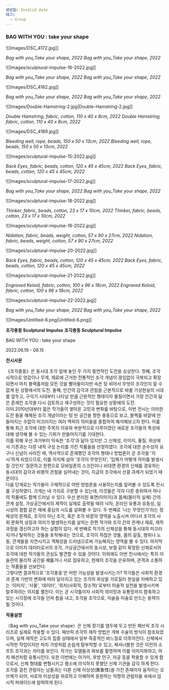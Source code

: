 ```yaml
---
생성일: Invalid date
태그:
  - Group
---
```

### BAG WITH YOU : take your shape

  

  

![[Images/DSC_4172.jpg]]

*Bag with you_Take your shape, 2022*
*Bag with you_Take your shape, 2022*

  

  


![[Images/sculptural-impulse-16-2022.jpg]]

*Bag with you_Take your shape, 2022*
*Bag with you_Take your shape, 2022*

  


![[Images/DSC_4182.jpg]]

*Bag with you_Take your shape, 2022*
*Bag with you_Take your shape, 2022*

  

  


![[Images/Double-Hamstring-2.jpg|Double-Hamstring-2.jpg]]

*Double Hamstring, fabric, cotton, 110 x 40 x 8cm, 2022*
*Double Hamstring, fabric, cotton, 110 x 40 x 8cm, 2022*

  

  


![[Images/DSC_4189.jpg]]

*Bleeding well, rope, beads, 150 x 50 x 13cm, 2022*
*Bleeding well, rope, beads, 150 x 50 x 13cm, 2022*

  

  

  


![[Images/sculptural-impulse-15-2022.jpg]]

*Back Eyes, fabric, beads, cotton, 120 x 45 x 45cm, 2022*
*Back Eyes, fabric, beads, cotton, 120 x 45 x 45cm, 2022*

  

  


![[Images/sculptural-impulse-17-2022.jpg]]

*Bag with you_Take your shape, 2022*
*Bag with you_Take your shape, 2022*

  

  


![[Images/sculptural-impulse-18-2022.jpg]]

*Thinker, fabric, beads, cotton, 23 x 17 x 10cm, 2022*
*Thinker, fabric, beads, cotton, 23 x 17 x 10cm, 2022*

  

  


![[Images/sculptural-impulse-19-2022.jpg]]

*Nidation, fabric, beads, weight, cotton, 57 x 90 x 27cm, 2022*
*Nidation, fabric, beads, weight, cotton, 57 x 90 x 27cm, 2022*

  

  


![[Images/sculptural-impulse-20-2022.jpg]]

*Back Eyes, fabric, beads, cotton, 120 x 45 x 45cm, 2022*
*Back Eyes, fabric, beads, cotton, 120 x 45 x 45cm, 2022*

  

  


![[Images/sculptural-impulse-21-2022.jpg]]

*Engraved Keloid, fabric, cotton, 100 x 96 x 18cm, 2022*
*Engraved Keloid, fabric, cotton, 100 x 96 x 18cm, 2022*

  

  


![[Images/sculptural-impulse-22-2022.jpg]]

*Bag with you_Take your shape, 2022*
*Bag with you_Take your shape, 2022*

  

  

  


![[Images/Untitled-6.png|Untitled-6.png]]

**조각충동 Sculptural Impulse**
**조각충동 Sculptural Impulse**

BAG WITH YOU : take your shape

2022.06.19 - 08.15

  

**전시서문**

《조각충동》은 동시대 조각 앞에 놓인 두 가지 필연적인 도전을 상상한다. 첫째, 조각사적으로 양감이나 무게, 재료에 근거한 전통적인 조각 개념이 끊임없이 극복되고 확장되면서 마치 블랙홀처럼 모든 것을 빨아들이지만 속은 텅 비어서 무엇이 조각인지 알 수 없게 된 상황에서의 도전. 둘째, 인간의 감각과 관점을 근본적으로 바꿀 가상현실의 시대를 앞두고, 구석기 시대부터 나타날 만큼 근원적인 형태이자 물질이면서 가장 인간과 닮은 존재인 조각을 다시 검토하고 재구성하는 것이 필요한 상황에의 도전.  
이미 2010년대부터 젊은 작가들이 쌓아온 고민과 변화를 바탕으로, 이번 전시는 이러한 도전 들을 해체된 조각 개념이라는 텅 빈 공간을 향한 충동으로 보고, 블랙홀 바깥에 만들어지는 수없이 미끄러지는 여러 맥락의 의미들을 종합하여 해석해보고자 한다. 이를 통해 최근 조각에 대한 주목의 이유와 부분적으로 다루어졌던 새로운 조각들의 특성에 대해 생각해 볼 수 있는 기회가 만들어지기를 기대한다.  
이를 위해 우선 과거부터 익숙한 '조각'과 닮아 있지만 그 신체성, 이미지, 물질, 위상에서 기존과는 다른 내적 구성 논리를 가진 작품들을 선정하였다. 조각에 대한 순수성의 요구나 신념이 사라진 때, 역사적으로 존재했던 조각의 형태나 방법론이 곧 조각을 '지시'하게 되었으므로, 이를 지지체 삼아 '조각이 무엇인지', '입체가 어떻게 의미를 발생시킬 것인지' 질문하고 한편으로 모바일폰의 스크린이나 비대면 환경의 신체를 경유하는 동시대의 감각과 비평적 관점을 실어내는 것이, 지금의 조각에서 선결 과제가 되었기 때문이다.  
다음 단계로는 작가들이 구체적으로 어떤 방법론을 사용하는지를 짚어볼 수 있도록 전시를 구성하였다. 크게는 네 가지로 구분할 수 있는데, 이것들은 각자 다른 층위여서 하나의 작품에도 함께 드러날 수 있다. 우선 분리된 표면(이미지)과 몸체(물리적 실체) 간의 관계 설정, 가상공간에서의 제작이 실재로 출력될 때의 낙차, 온라인 유통과 유동성, 일시성의 결합 같은 매체 중심의 시도를 살펴볼 수 있다. 두 번째로 '나는 무엇인가'라는 정체성의 문제로, 조각이 아닌 조각, 혹은 조각 바깥의 영역을 노출시켜 어디서 조각의 사회 문화적 상징과 의미가 발생하는지를 살피는 한편 작가와 조각 간의 관계나 재료, 제작 과정을 갱신하고자 하는 실험이 있다. 세 번째로 작가의 신체성을 통해 동시대의 미끄러지거나 탈락하는 것들을 포착해내는 것으로, 조각이 하찮은 것들, 몸의 갈등, 행위나 노동, 관계들을 지연시키고 객체성을 드러냄으로써 가능해지는 영역을 볼 수 있다. 마지막으로 이미지 데이터로서의 조각, 가상공간에서의 동시성, 보철 같이 확장된 신체로서의 조각에 대한 작가들의 관심도 발견할 수 있을 것이다. 이외에도 이번 전시에서는 특히 미술관의 물리적 공간을 꿰뚫거나 서로 점유하고, 현재의 조각을 은유하며, 관객과 소통하는 작품들을 선보인다.  
그렇다면 결과적으로 '조각충동'은 어떤 가능성을 발생시키는가? 작가들은 사회적 환경과 존재 기반의 변화에 따라 달라지고 있는 조각의 위상을 가로질러 현실을 지배하고 있는 '이미지', '사물', '데이터', '위치(사회적, 장소적)'로부터 미술적 실천을 발생시키며 탈주하려는 의지를 펼친다. 이는 곧 시각틀이자 사회적 의미망과 유통망까지 함축하고 있는 시각장에 조각을 던져 틈을 내고, 조각을 조각으로, 미술을 미술로 만드는 동력이 될 것이다.

  

**작품설명**

〈Bag with you_Take your shape〉은 신체 장기를 염두에 두고 만든 패브릭 조각 시리즈로 실제로 착용할 수 있다. 패브릭 조각의 제작 방법은 개복 수술의 방식이 참조되었으며, 실제 제작은 고도의 집중 상태에서 일부 즉흥적인 바느질로 이루어진다. 신체에서 시작한 작업이지만 마치 가방처럼 손쉽게 탈부착할 수 있고, 패셔너블한 것은 이전의 소프트 조각과는 차이를 보인다. 작가는 모델들과 화보를 촬영하며 이를 이미지화하고, 마치 패션처럼 유통시킨다. 또한 이번에는 아가미, 후방 안구, 자궁 등을 착용할 수 있게 함으로서, 신체 형태를 변형시키고 평소에 의식하지 못했던 신체 기관을 감각 하게 한다. 조각을 걸친 관람자는 남들과는 다른 신체 이상성(異象性)을 가진 존재이자 움직이는 오브제가 되어, 서로의 이상성을 위로하고 이해하며 응원하는 익명의 관람자들 속에서 임시적 퍼레이드에 참여하게 된다.